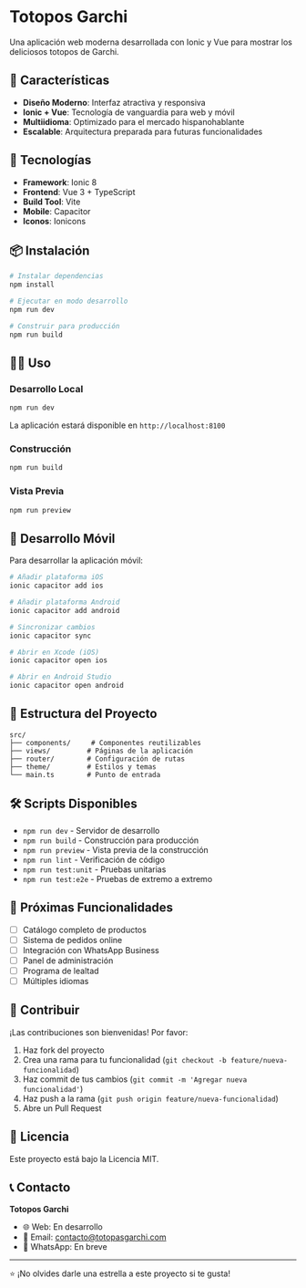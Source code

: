# Totopos Garchi

Una aplicación web moderna desarrollada con Ionic y Vue para mostrar los deliciosos totopos de Garchi.

## 🌟 Características

- **Diseño Moderno**: Interfaz atractiva y responsiva
- **Ionic + Vue**: Tecnología de vanguardia para web y móvil
- **Multiidioma**: Optimizado para el mercado hispanohablante
- **Escalable**: Arquitectura preparada para futuras funcionalidades

## 🚀 Tecnologías

- **Framework**: Ionic 8
- **Frontend**: Vue 3 + TypeScript
- **Build Tool**: Vite
- **Mobile**: Capacitor
- **Iconos**: Ionicons

## 📦 Instalación

```bash
# Instalar dependencias
npm install

# Ejecutar en modo desarrollo
npm run dev

# Construir para producción
npm run build
```

## 🏃‍♂️ Uso

### Desarrollo Local

```bash
npm run dev
```

La aplicación estará disponible en `http://localhost:8100`

### Construcción

```bash
npm run build
```

### Vista Previa

```bash
npm run preview
```

## 📱 Desarrollo Móvil

Para desarrollar la aplicación móvil:

```bash
# Añadir plataforma iOS
ionic capacitor add ios

# Añadir plataforma Android
ionic capacitor add android

# Sincronizar cambios
ionic capacitor sync

# Abrir en Xcode (iOS)
ionic capacitor open ios

# Abrir en Android Studio
ionic capacitor open android
```

## 🎨 Estructura del Proyecto

```
src/
├── components/     # Componentes reutilizables
├── views/         # Páginas de la aplicación
├── router/        # Configuración de rutas
├── theme/         # Estilos y temas
└── main.ts        # Punto de entrada
```

## 🛠️ Scripts Disponibles

- `npm run dev` - Servidor de desarrollo
- `npm run build` - Construcción para producción
- `npm run preview` - Vista previa de la construcción
- `npm run lint` - Verificación de código
- `npm run test:unit` - Pruebas unitarias
- `npm run test:e2e` - Pruebas de extremo a extremo

## 📝 Próximas Funcionalidades

- [ ] Catálogo completo de productos
- [ ] Sistema de pedidos online
- [ ] Integración con WhatsApp Business
- [ ] Panel de administración
- [ ] Programa de lealtad
- [ ] Múltiples idiomas

## 🤝 Contribuir

¡Las contribuciones son bienvenidas! Por favor:

1. Haz fork del proyecto
2. Crea una rama para tu funcionalidad (`git checkout -b feature/nueva-funcionalidad`)
3. Haz commit de tus cambios (`git commit -m 'Agregar nueva funcionalidad'`)
4. Haz push a la rama (`git push origin feature/nueva-funcionalidad`)
5. Abre un Pull Request

## 📄 Licencia

Este proyecto está bajo la Licencia MIT.

## 📞 Contacto

**Totopos Garchi**

- 🌐 Web: En desarrollo
- 📧 Email: contacto@totopasgarchi.com
- 📱 WhatsApp: En breve

---

⭐ ¡No olvides darle una estrella a este proyecto si te gusta!
